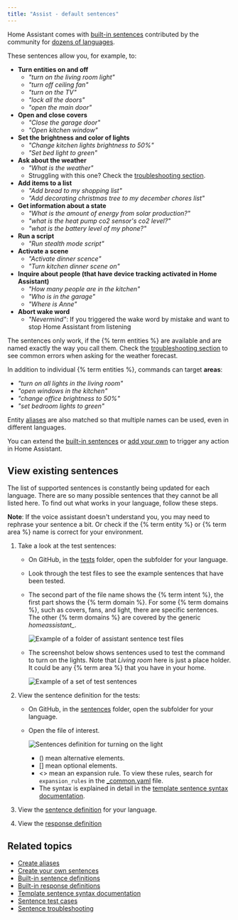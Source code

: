 ```yaml
---
title: "Assist - default sentences"
---
```


Home Assistant comes with [built-in sentences](https://github.com/home-assistant/intents/tree/main/sentences) contributed by the community for [dozens of languages](https://developers.home-assistant.io/docs/voice/intent-recognition/supported-languages).

These sentences allow you, for example, to:

- **Turn entities on and off**
    - *"turn on the living room light"*
    - *"turn off ceiling fan"*
    - *"turn on the TV"*
    - *"lock all the doors"*
    - *"open the main door"*
- **Open and close covers**
    - *"Close the garage door"*
    - *"Open kitchen window"*
- **Set the brightness and color of lights**
    - *"Change kitchen lights brightness to 50%"*
    - *"Set bed light to green"*
- **Ask about the weather**
    - *"What is the weather"*
    - Struggling with this one? Check the [troubleshooting section](/voice_control/troubleshooting/).
- **Add items to a list**
    - *"Add bread to my shopping list"*
    - *"Add decorating christmas tree to my december chores list"*
- **Get information about a state**
  - *"What is the amount of energy from solar production?"*
  - *"what is the heat pump co2 sensor's co2 level?"*
  - *"what is the battery level of my phone?"*
- **Run a script**
    - *"Run stealth mode script"*
- **Activate a scene**
    - *"Activate dinner scence"*
    - *"Turn kitchen dinner scene on"*
- **Inquire about people (that have device tracking activated in Home Assistant)**
    - *"How many people are in the kitchen"*
    - *"Who is in the garage"*
    - *"Where is Anne"*
- **Abort wake word**
    - *"Nevermind"*: If you triggered the wake word by mistake and want to stop Home Assistant from listening

The sentences only work, if the {% term entities %} are available and are named exactly the way you call them. Check the [troubleshooting section](/voice_control/troubleshooting/) to see common errors when asking for the weather forecast.

In addition to individual {% term entities %}, commands can target **areas**:

- *"turn on all lights in the living room"*
- *"open windows in the kitchen"*
- *"change office brightness to 50%"*
- *"set bedroom lights to green"*

Entity [aliases](/voice_control/aliases) are also matched so that multiple names can be used, even in different languages.

You can extend the [built-in sentences](https://github.com/home-assistant/intents/tree/main/sentences) or [add your own](/voice_control/custom_sentences) to trigger any action in Home Assistant.

## View existing sentences

The list of supported sentences is constantly being updated for each language. There are so many possible sentences that they cannot be all listed here. To find out what works in your language, follow these steps.

**Note**: If the voice assistant doesn't understand you, you may need to rephrase your sentence a bit. Or check if the {% term entity %} or {% term area %} name is correct for your environment.

1. Take a look at the test sentences:
    - On GitHub, in the [tests](https://github.com/home-assistant/intents/tree/main/tests) folder, open the subfolder for your language.
    - Look through the test files to see the example sentences that have been tested.
    - The second part of the file name shows the {% term intent %}, the first part shows the {% term domain %}. For some {% term domains %}, such as covers, fans, and light, there are specific sentences.
        The other {% term domains %} are covered by the generic *homeassistant_*.

        ![Example of a folder of assistant sentence test files](/images/assist/intents-test-files.png)
        
    - The screenshot below shows sentences used to test the command to turn on the lights. Note that *Living room* here is just a place holder.
        It could be any {% term area %} that you have in your home.

        ![Example of a set of test sentences](/images/assist/assist-test-file-light-turn-on.png)

2. View the sentence definition for the tests:
    - On GitHub, in the [sentences](https://github.com/home-assistant/intents/tree/main/sentences) folder, open the subfolder for your language.
    - Open the file of interest.

        ![Sentences definition for turning on the light](/images/assist/assist-sentence-definition-01.png)

        - () mean alternative elements.
        - [] mean optional elements.
        - <> mean an expansion rule. To view these rules, search for `expansion_rules` in the [_common.yaml](https://github.com/home-assistant/intents/blob/main/sentences/en/_common.yaml) file.
        - The syntax is explained in detail in the [template sentence syntax documentation](https://developers.home-assistant.io/docs/voice/intent-recognition/template-sentence-syntax/).
3. View the [sentence definition](https://github.com/home-assistant/intents/tree/main/sentences) for your language.
4. View the [response definition](https://github.com/home-assistant/intents/tree/main/responses)

## Related topics

- [Create aliases](/voice_control/aliases/)
- [Create your own sentences](/voice_control/custom_sentences/)
- [Built-in sentence definitions](https://github.com/home-assistant/intents/tree/main/sentences)
- [Built-in response definitions](https://github.com/home-assistant/intents/tree/main/responses)
- [Template sentence syntax documentation](https://developers.home-assistant.io/docs/voice/intent-recognition/template-sentence-syntax/)
- [Sentence test cases](https://github.com/home-assistant/intents/tree/main/sentences)
- [Sentence troubleshooting](/voice_control/troubleshooting/)
